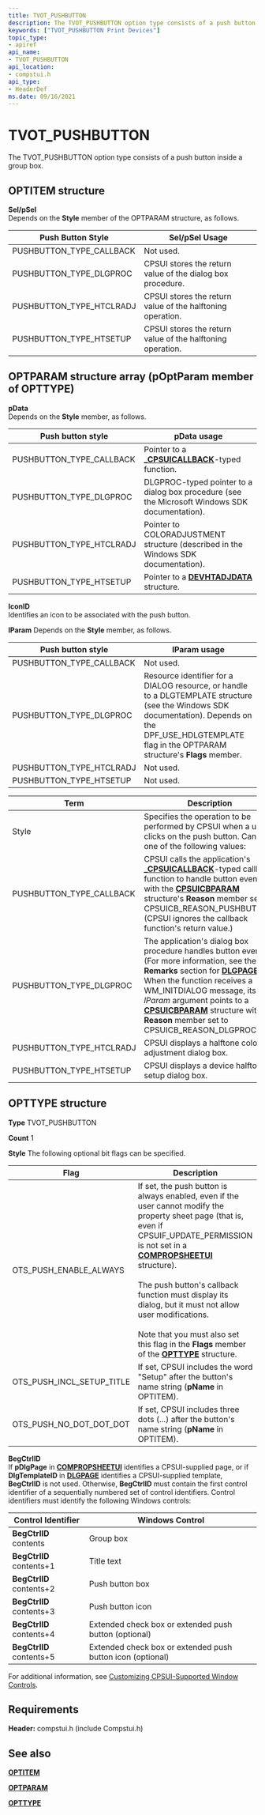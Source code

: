 ```yaml
---
title: TVOT_PUSHBUTTON
description: The TVOT_PUSHBUTTON option type consists of a push button inside a group box.
keywords: ["TVOT_PUSHBUTTON Print Devices"]
topic_type:
- apiref
api_name:
- TVOT_PUSHBUTTON
api_location:
- compstui.h
api_type:
- HeaderDef
ms.date: 09/16/2021
---
```


# TVOT_PUSHBUTTON

The TVOT_PUSHBUTTON option type consists of a push button inside a group box.

## OPTITEM structure  

**Sel/pSel**  
Depends on the **Style** member of the OPTPARAM structure, as follows.

| Push Button Style | Sel/pSel Usage |
|--|--|
| PUSHBUTTON_TYPE_CALLBACK | Not used. |
| PUSHBUTTON_TYPE_DLGPROC | CPSUI stores the return value of the dialog box procedure. |
| PUSHBUTTON_TYPE_HTCLRADJ | CPSUI stores the return value of the halftoning operation. |
| PUSHBUTTON_TYPE_HTSETUP | CPSUI stores the return value of the halftoning operation. |

## OPTPARAM structure array (pOptParam member of OPTTYPE)

**pData**  
Depends on the **Style** member, as follows.

| Push button style | pData usage |
|--|--|
| PUSHBUTTON_TYPE_CALLBACK | Pointer to a [**_CPSUICALLBACK**](/windows-hardware/drivers/ddi/compstui/nc-compstui-_cpsuicallback)-typed function. |
| PUSHBUTTON_TYPE_DLGPROC | DLGPROC-typed pointer to a dialog box procedure (see the Microsoft Windows SDK documentation). |
| PUSHBUTTON_TYPE_HTCLRADJ | Pointer to COLORADJUSTMENT structure (described in the Windows SDK documentation). |
| PUSHBUTTON_TYPE_HTSETUP | Pointer to a [**DEVHTADJDATA**](/windows/win32/api/winddi/ns-winddi-devhtadjdata) structure. |

**IconID**  
Identifies an icon to be associated with the push button.

**lParam**
Depends on the **Style** member, as follows.

| Push button style | lParam usage |
|--|--|
| PUSHBUTTON_TYPE_CALLBACK | Not used. |
| PUSHBUTTON_TYPE_DLGPROC | Resource identifier for a DIALOG resource, or handle to a DLGTEMPLATE structure (see the Windows SDK documentation). Depends on the DPF_USE_HDLGTEMPLATE flag in the OPTPARAM structure's **Flags** member. |
| PUSHBUTTON_TYPE_HTCLRADJ | Not used. |
| PUSHBUTTON_TYPE_HTSETUP | Not used. |

| Term | Description |
|--|--|
| Style | Specifies the operation to be performed by CPSUI when a user clicks on the push button. Can be one of the following values: |
| PUSHBUTTON_TYPE_CALLBACK | CPSUI calls the application's [**_CPSUICALLBACK**](/windows-hardware/drivers/ddi/compstui/nc-compstui-_cpsuicallback)-typed callback function to handle button events, with the [**CPSUICBPARAM**](/windows-hardware/drivers/ddi/compstui/ns-compstui-_cpsuicbparam) structure's **Reason** member set to CPSUICB_REASON_PUSHBUTTON. (CPSUI ignores the callback function's return value.) |
| PUSHBUTTON_TYPE_DLGPROC | The application's dialog box procedure handles button events. (For more information, see the **Remarks** section for [**DLGPAGE**](/windows-hardware/drivers/ddi/compstui/ns-compstui-_dlgpage).) When the function receives a WM_INITDIALOG message, its *lParam* argument points to a [**CPSUICBPARAM**](/windows-hardware/drivers/ddi/compstui/ns-compstui-_cpsuicbparam) structure with the **Reason** member set to CPSUICB_REASON_DLGPROC. |
| PUSHBUTTON_TYPE_HTCLRADJ | CPSUI displays a halftone color adjustment dialog box. |
| PUSHBUTTON_TYPE_HTSETUP | CPSUI displays a device halftone setup dialog box. |

## OPTTYPE structure

**Type**
TVOT_PUSHBUTTON

**Count**
1

**Style**
The following optional bit flags can be specified.

| Flag | Description |
|--|--|
| OTS_PUSH_ENABLE_ALWAYS | If set, the push button is always enabled, even if the user cannot modify the property sheet page (that is, even if CPSUIF_UPDATE_PERMISSION is not set in a [**COMPROPSHEETUI**](/windows-hardware/drivers/ddi/compstui/ns-compstui-_compropsheetui) structure).<br><br>The push button's callback function must display its dialog, but it must not allow user modifications.<br><br>Note that you must also set this flag in the **Flags** member of the [**OPTTYPE**](/windows-hardware/drivers/ddi/compstui/ns-compstui-_opttype) structure. |
| OTS_PUSH_INCL_SETUP_TITLE | If set, CPSUI includes the word "Setup" after the button's name string (**pName** in OPTITEM). |
| OTS_PUSH_NO_DOT_DOT_DOT | If set, CPSUI includes three dots (...) after the button's name string (**pName** in OPTITEM). |

**BegCtrlID**  
If **pDlgPage** in [**COMPROPSHEETUI**](/windows-hardware/drivers/ddi/compstui/ns-compstui-_compropsheetui) identifies a CPSUI-supplied page, or if **DlgTemplateID** in [**DLGPAGE**](/windows-hardware/drivers/ddi/compstui/ns-compstui-_dlgpage) identifies a CPSUI-supplied template, **BegCtrlID** is not used. Otherwise, **BegCtrlID** must contain the first control identifier of a sequentially numbered set of control identifiers. Control identifiers must identify the following Windows controls:

| Control Identifier | Windows Control |
|--|--|
| **BegCtrlID** contents | Group box |
| **BegCtrlID** contents+1 | Title text |
| **BegCtrlID** contents+2 | Push button box |
| **BegCtrlID** contents+3 | Push button icon |
| **BegCtrlID** contents+4 | Extended check box or extended push button (optional) |
| **BegCtrlID** contents+5 | Extended check box or extended push button icon (optional) |

For additional information, see [Customizing CPSUI-Supported Window Controls](customizing-cpsui-supported-window-controls.md).

## Requirements

**Header:** compstui.h (include Compstui.h)

## See also

[**OPTITEM**](/windows-hardware/drivers/ddi/compstui/ns-compstui-_optitem)

[**OPTPARAM**](/windows-hardware/drivers/ddi/compstui/ns-compstui-_optparam)

[**OPTTYPE**](/windows-hardware/drivers/ddi/compstui/ns-compstui-_opttype)
